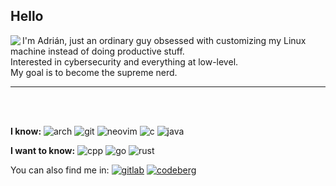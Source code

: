 ## Hello

<img src="https://readme-jokes.vercel.app/api?theme=tokyonight&hideBorder" align="left">

I'm Adrián, just an ordinary guy obsessed with customizing my Linux machine instead of doing productive stuff.  
Interested in cybersecurity and everything at low-level.  
My goal is to become the supreme nerd.

---

<br><br/>

**I know:** 
![arch](https://img.shields.io/static/v1?logo=archlinux&label=&message=Arch&color=1a1b26&logoColor=bb9af7&style=flat-square)
![git](https://img.shields.io/static/v1?logo=git&label=&message=git&color=1a1b26&logoColor=bb9af7&style=flat-square)
![neovim](https://img.shields.io/static/v1?logo=neovim&label=&message=NeoVim&color=1a1b26&logoColor=bb9af7&style=flat-square)
![c](https://img.shields.io/static/v1?logo=c&label=&message=c&color=1a1b26&logoColor=bb9af7&style=flat-square)
![java](https://img.shields.io/static/v1?logo=openjdk&label=&message=java&color=1a1b26&logoColor=bb9af7&style=flat-square)

**I want to know:** 
![cpp](https://img.shields.io/static/v1?logo=cplusplus&label=&message=cpp&color=1a1b26&logoColor=bb9af7&style=flat-square)
![go](https://img.shields.io/static/v1?logo=go&label=&message=golang&color=1a1b26&logoColor=bb9af7&style=flat-square)
![rust](https://img.shields.io/static/v1?logo=rust&label=&message=rust&color=1a1b26&logoColor=bb9af7&style=flat-square)

You can also find me in:
[![gitlab](https://img.shields.io/static/v1?logo=gitlab&label=&message=GitLab&color=1a1b26&logoColor=bb9af7&style=flat-square)](https://gitlab.com/Adriik)
[![codeberg](https://img.shields.io/static/v1?logo=codeberg&label=&message=Codeberg&color=1a1b26&logoColor=bb9af7&style=flat-square)](https://codeberg.org/Adriik)
